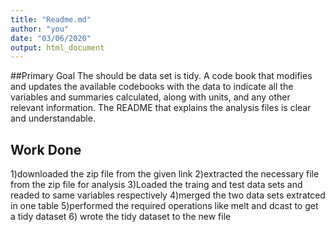 ```yaml
---
title: "Readme.md"
author: "you"
date: "03/06/2020"
output: html_document
---
```


##Primary Goal
The should be data set is tidy.
A code book that modifies and updates the available codebooks with the data to indicate all the variables and summaries calculated, along with units, and any other relevant information.
The README that explains the analysis files is clear and understandable.

## Work Done
1)downloaded the zip file from the given link
2)extracted the necessary file from the zip file for analysis
3)Loaded the traing and test data sets and readed to same variables respectively
4)merged the two data sets extratced in one table
5)performed the required operations like melt and dcast to get a tidy dataset
6) wrote the tidy dataset to the new file
